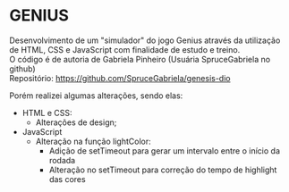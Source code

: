 # **GENIUS**
Desenvolvimento de um "simulador" do jogo Genius através da utilização de HTML, CSS e JavaScript com finalidade de estudo e treino.  
O código é de autoria de Gabriela Pinheiro (Usuária SpruceGabriela no github)  
Repositório: https://github.com/SpruceGabriela/genesis-dio  

Porém realizei algumas alterações, sendo elas:
 - HTML e CSS:
   - Alterações de design;
 - JavaScript
   - Alteração na função lightColor:
     - Adição de setTimeout para gerar um intervalo entre o início da rodada
     - Alteração no setTimeout para correção do tempo de highlight das cores